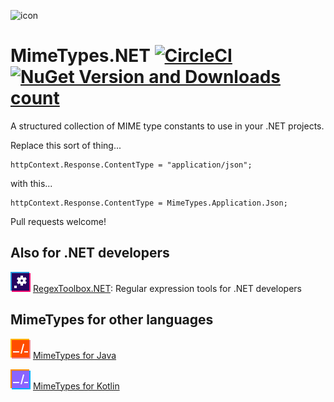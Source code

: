 ﻿![icon](Artwork/MimeTypes-icon-100.png)

# MimeTypes.NET [![CircleCI](https://circleci.com/gh/markwhitaker/MimeTypes.NET.svg?style=shield)](https://circleci.com/gh/markwhitaker/MimeTypes.NET) [![NuGet Version and Downloads count](https://buildstats.info/nuget/Mainwave.MimeTypes)](https://www.nuget.org/packages/Mainwave.MimeTypes/)

A structured collection of MIME type constants to use in your .NET projects.

Replace this sort of thing...

```
httpContext.Response.ContentType = "application/json";
```

with this...

```
httpContext.Response.ContentType = MimeTypes.Application.Json;
```

Pull requests welcome!

## Also for .NET developers

![icon](https://raw.githubusercontent.com/markwhitaker/RegexToolbox.NET/main/Artwork/RegexToolbox-icon-32.png) [RegexToolbox.NET](https://github.com/markwhitaker/RegexToolbox.NET): Regular expression tools for .NET developers

## MimeTypes for other languages

![icon](https://raw.githubusercontent.com/markwhitaker/MimeTypes.Java/master/artwork/MimeTypes-icon-32.png) [MimeTypes for Java](https://github.com/markwhitaker/MimeTypes.Java)

![icon](https://raw.githubusercontent.com/markwhitaker/MimeTypes.kt/master/artwork/MimeTypes-icon-32.png) [MimeTypes for Kotlin](https://github.com/markwhitaker/MimeTypes.kt)
